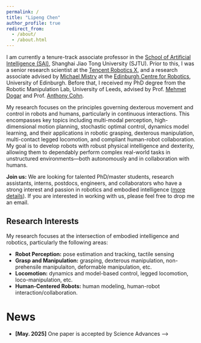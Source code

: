 ```yaml
---
permalink: /
title: "Lipeng Chen"
author_profile: true
redirect_from: 
  - /about/
  - /about.html
---
```


I am currently a tenure-track associate professor in the [School of Artificial Intelligence (SAI)](https://soai.sjtu.edu.cn/), Shanghai Jiao Tong University (SJTU). Prior to this, I was a senior research scientist at the [Tencent Robotics X](https://roboticsx.tencent.com/#/), and a research associate advised by [Michael Mistry](https://homepages.inf.ed.ac.uk/mmistry/index.html) at the [Edinburgh Centre for Robotics](https://www.edinburgh-robotics.org/), University of Edinburgh. Before that, 
I received my PhD degree from the Robotic Manipulation Lab, University of Leeds, advised by Prof. [Mehmet Dogar](https://eps.leeds.ac.uk/computing/staff/743/professor-mehmet-dogar) and Prof. [Anthony Cohn](https://eps.leeds.ac.uk/computing/staff/76/professor-anthony-tony-g-cohn-freng-flsw-ceng-citp). 

My research focuses on the principles governing dexterous movement and control in robots and humans, particularly in continuous interactions​​. This encompasses ​​key topics including​ multi-modal perception, high-dimensional motion planning, stochastic optimal control, dynamics model learning, and their applications in​​ robotic grasping, dexterous manipulation, multi-contact legged locomotion, and compliant human-robot collaboration.
My goal is to develop robots with robust physical intelligence and dexterity, allowing them to ​​dependably perform​​ complex real-world tasks in unstructured environments—​​both autonomously and in collaboration with humans.​

<!-- / 或者更强的科研愿景： 
I envision a future where robots ​​possess​​ robust dexterity and physical intelligence, ​​allowing them to seamlessly deploy​​ alongside humans in unstructured environments and ​​dependably perform​​ complex, physically interactive tasks. -->

<!-- My goal is to enable robots to seamlessly interact with humans in crowded, chaotic environments and accomplish complex tasks. -->

**Join us:** We are looking for talented PhD/master students, research assistants, interns, postdocs, engineers, and collaborators who have a strong interest and passion in robotics and embodied intelligence ([more details]()). If you are interested in working with us, please feel free to drop me an email.

## Research Interests

My research focuses at the intersection of embodied intelligence and robotics, particularly the following areas:

- **Robot Perception:** pose estimation and tracking, tactile sensing
- **Grasp and Manipulation:** grasping, dexterous manipulation, non-prehensile manipulaiton, deformable manipulation, etc.
- **Locomotion:** dynamics and model-based control, legged locomotion, loco-manipulation, etc.
- **Human-Centered Robots:** human modeling, human-robot interaction/collaboration.  

News
======

<!-- <!-- - **[Feb. 2020]** Our paper about incremental learning is accepted to CVPR 2020. -->
- **[May. 2025]** One paper is accepted by Science Advances -->


<!-- Getting started
======
1. Register a GitHub account if you don't have one and confirm your e-mail (required!)
1. Fork [this template](https://github.com/academicpages/academicpages.github.io) by clicking the "Use this template" button in the top right. 
1. Go to the repository's settings (rightmost item in the tabs that start with "Code", should be below "Unwatch"). Rename the repository "[your GitHub username].github.io", which will also be your website's URL.
1. Set site-wide configuration and create content & metadata (see below -- also see [this set of diffs](http://archive.is/3TPas) showing what files were changed to set up [an example site](https://getorg-testacct.github.io) for a user with the username "getorg-testacct")
1. Upload any files (like PDFs, .zip files, etc.) to the files/ directory. They will appear at https://[your GitHub username].github.io/files/example.pdf.  
1. Check status by going to the repository settings, in the "GitHub pages" section

Site-wide configuration
------
The main configuration file for the site is in the base directory in [_config.yml](https://github.com/academicpages/academicpages.github.io/blob/master/_config.yml), which defines the content in the sidebars and other site-wide features. You will need to replace the default variables with ones about yourself and your site's github repository. The configuration file for the top menu is in [_data/navigation.yml](https://github.com/academicpages/academicpages.github.io/blob/master/_data/navigation.yml). For example, if you don't have a portfolio or blog posts, you can remove those items from that navigation.yml file to remove them from the header. 

Create content & metadata
------
For site content, there is one markdown file for each type of content, which are stored in directories like _publications, _talks, _posts, _teaching, or _pages. For example, each talk is a markdown file in the [_talks directory](https://github.com/academicpages/academicpages.github.io/tree/master/_talks). At the top of each markdown file is structured data in YAML about the talk, which the theme will parse to do lots of cool stuff. The same structured data about a talk is used to generate the list of talks on the [Talks page](https://academicpages.github.io/talks), each [individual page](https://academicpages.github.io/talks/2012-03-01-talk-1) for specific talks, the talks section for the [CV page](https://academicpages.github.io/cv), and the [map of places you've given a talk](https://academicpages.github.io/talkmap.html) (if you run this [python file](https://github.com/academicpages/academicpages.github.io/blob/master/talkmap.py) or [Jupyter notebook](https://github.com/academicpages/academicpages.github.io/blob/master/talkmap.ipynb), which creates the HTML for the map based on the contents of the _talks directory).

**Markdown generator**

The repository includes [a set of Jupyter notebooks](https://github.com/academicpages/academicpages.github.io/tree/master/markdown_generator
) that converts a CSV containing structured data about talks or presentations into individual markdown files that will be properly formatted for the Academic Pages template. The sample CSVs in that directory are the ones I used to create my own personal website at stuartgeiger.com. My usual workflow is that I keep a spreadsheet of my publications and talks, then run the code in these notebooks to generate the markdown files, then commit and push them to the GitHub repository.

How to edit your site's GitHub repository
------
Many people use a git client to create files on their local computer and then push them to GitHub's servers. If you are not familiar with git, you can directly edit these configuration and markdown files directly in the github.com interface. Navigate to a file (like [this one](https://github.com/academicpages/academicpages.github.io/blob/master/_talks/2012-03-01-talk-1.md) and click the pencil icon in the top right of the content preview (to the right of the "Raw | Blame | History" buttons). You can delete a file by clicking the trashcan icon to the right of the pencil icon. You can also create new files or upload files by navigating to a directory and clicking the "Create new file" or "Upload files" buttons. 

Example: editing a markdown file for a talk
![Editing a markdown file for a talk](/images/editing-talk.png)

For more info
------
More info about configuring Academic Pages can be found in [the guide](https://academicpages.github.io/markdown/), the [growing wiki](https://github.com/academicpages/academicpages.github.io/wiki), and you can always [ask a question on GitHub](https://github.com/academicpages/academicpages.github.io/discussions). The [guides for the Minimal Mistakes theme](https://mmistakes.github.io/minimal-mistakes/docs/configuration/) (which this theme was forked from) might also be helpful. -->
